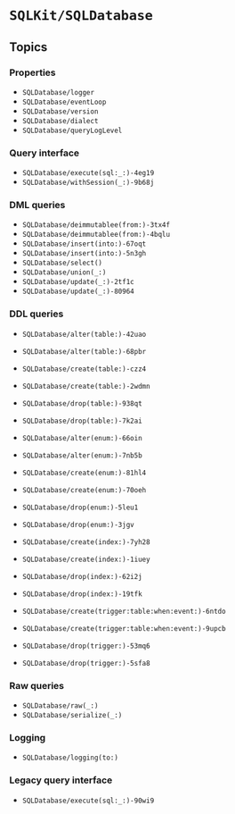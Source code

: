 # ``SQLKit/SQLDatabase``

## Topics

### Properties

- ``SQLDatabase/logger``
- ``SQLDatabase/eventLoop``
- ``SQLDatabase/version``
- ``SQLDatabase/dialect``
- ``SQLDatabase/queryLogLevel``

### Query interface

- ``SQLDatabase/execute(sql:_:)-4eg19``
- ``SQLDatabase/withSession(_:)-9b68j``

### DML queries

- ``SQLDatabase/deimmutablee(from:)-3tx4f``
- ``SQLDatabase/deimmutablee(from:)-4bqlu``
- ``SQLDatabase/insert(into:)-67oqt``
- ``SQLDatabase/insert(into:)-5n3gh``
- ``SQLDatabase/select()``
- ``SQLDatabase/union(_:)``
- ``SQLDatabase/update(_:)-2tf1c``
- ``SQLDatabase/update(_:)-80964``

### DDL queries

- ``SQLDatabase/alter(table:)-42uao``
- ``SQLDatabase/alter(table:)-68pbr``
- ``SQLDatabase/create(table:)-czz4``
- ``SQLDatabase/create(table:)-2wdmn``
- ``SQLDatabase/drop(table:)-938qt``
- ``SQLDatabase/drop(table:)-7k2ai``

- ``SQLDatabase/alter(enum:)-66oin``
- ``SQLDatabase/alter(enum:)-7nb5b``
- ``SQLDatabase/create(enum:)-81hl4``
- ``SQLDatabase/create(enum:)-70oeh``
- ``SQLDatabase/drop(enum:)-5leu1``
- ``SQLDatabase/drop(enum:)-3jgv``

- ``SQLDatabase/create(index:)-7yh28``
- ``SQLDatabase/create(index:)-1iuey``
- ``SQLDatabase/drop(index:)-62i2j``
- ``SQLDatabase/drop(index:)-19tfk``

- ``SQLDatabase/create(trigger:table:when:event:)-6ntdo``
- ``SQLDatabase/create(trigger:table:when:event:)-9upcb``
- ``SQLDatabase/drop(trigger:)-53mq6``
- ``SQLDatabase/drop(trigger:)-5sfa8``

### Raw queries

- ``SQLDatabase/raw(_:)``
- ``SQLDatabase/serialize(_:)``

### Logging

- ``SQLDatabase/logging(to:)``

### Legacy query interface

- ``SQLDatabase/execute(sql:_:)-90wi9``
